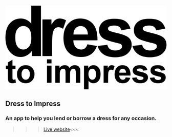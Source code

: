 ![Dress To Impress Logo](app/assets/images/logo.png)

## Dress to Impress
### An app to help you lend or borrow a dress for any occasion.

>>> [Live website](https://dress-2-impress.herokuapp.com/)<<<
